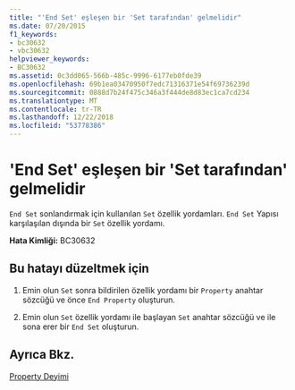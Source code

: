 ```yaml
---
title: "'End Set' eşleşen bir 'Set tarafından' gelmelidir"
ms.date: 07/20/2015
f1_keywords:
- bc30632
- vbc30632
helpviewer_keywords:
- BC30632
ms.assetid: 0c3dd065-566b-485c-9996-6177eb0fde39
ms.openlocfilehash: 69b1ea03470950f7edc71316371e54f69736239d
ms.sourcegitcommit: 0888d7b24f475c346a3f444de8d83ec1ca7cd234
ms.translationtype: MT
ms.contentlocale: tr-TR
ms.lasthandoff: 12/22/2018
ms.locfileid: "53778386"
---
```

# <a name="end-set-must-be-preceded-by-a-matching-set"></a>'End Set' eşleşen bir 'Set tarafından' gelmelidir
`End Set` sonlandırmak için kullanılan `Set` özellik yordamları. `End Set` Yapısı karşılaşılan dışında bir `Set` özellik yordamı.  
  
 **Hata Kimliği:** BC30632  
  
## <a name="to-correct-this-error"></a>Bu hatayı düzeltmek için  
  
1.  Emin olun `Set` sonra bildirilen özellik yordamı bir `Property` anahtar sözcüğü ve önce `End Property` oluşturun.  
  
2.  Emin olun `Set` özellik yordamı ile başlayan `Set` anahtar sözcüğü ve ile sona erer bir `End Set` oluşturun.  
  
## <a name="see-also"></a>Ayrıca Bkz.  
 [Property Deyimi](../../visual-basic/language-reference/statements/property-statement.md)  

